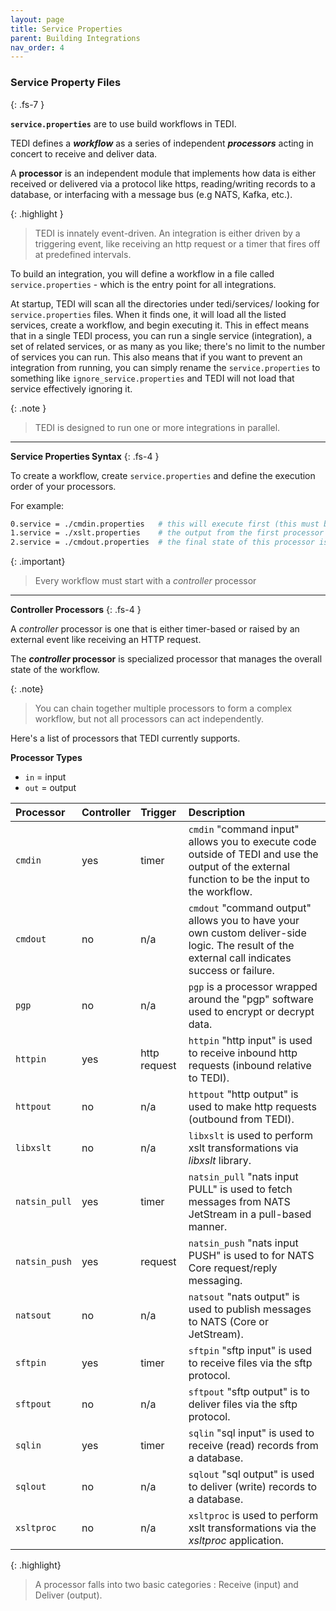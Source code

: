 ```yaml
---
layout: page
title: Service Properties
parent: Building Integrations
nav_order: 4
---
```


### Service Property Files
{: .fs-7 }

**`service.properties`** are to use build workflows in TEDI.

TEDI defines a ***workflow*** as a series of independent ***processors*** acting in concert to receive and deliver data.

A **processor** is an independent module that implements how data is either received or delivered via a protocol like https, reading/writing records to a database, or interfacing with a message bus (e.g NATS, Kafka, etc.).

{: .highlight }
> TEDI is innately event-driven. An integration is either driven by a triggering event, like receiving an http request or a timer that fires off at predefined intervals.

To build an integration, you will define a workflow in a file called `service.properties` - which is the entry point for all integrations.

At startup, TEDI will scan all the directories under tedi/services/ looking for `service.properties` files. When it finds one, it will load all the listed services, create a workflow, and begin executing it. This in effect means that in a single TEDI process, you can run a single service (integration), a set of related services, or as many as you like; there's no limit to the number of services you can run. This also means that if you want to prevent an integration from running, you can simply rename the `service.properties` to something like `ignore_service.properties` and TEDI will not load that service effectively ignoring it.

{: .note }
> TEDI is designed to run one or more integrations in parallel.

---

**Service Properties Syntax**
{: .fs-4 }

To create a workflow, create `service.properties` and define the execution order of your processors.

For example:

```sh
0.service = ./cmdin.properties   # this will execute first (this must be a controller type processor)
1.service = ./xslt.properties    # the output from the first processor becomes the input to this processor...and so on
2.service = ./cmdout.properties  # the final state of this processor is what TEDI will use to determine if delivery of the data was successful.
```

{: .important}
> Every workflow must start with a *controller* processor

---

**Controller Processors**
{: .fs-4 }

A *controller* processor is one that is either timer-based or raised by an external event like receiving an HTTP request.

The ***controller* processor** is specialized processor that manages the overall state of the workflow. 

{: .note}
> You can chain together multiple processors to form a complex workflow, but not all processors can act independently.


Here's a list of processors that TEDI currently supports.

**Processor Types**

* `in` = input
* `out` = output


| **Processor**       | **Controller**  | **Trigger**    | **Description**            |
|:--------------------|:----------------|:--------------|:-----------------------------------
| `cmdin`             | yes             | timer         |`cmdin` "command input" allows you to execute code outside of TEDI and use the output of the external function to be the input to the workflow. |
| `cmdout`            | no              | n/a           | `cmdout` "command output" allows you to have your own custom deliver-side logic. The result of the external call indicates success or failure. |
| `pgp`               | no              | n/a           | `pgp` is a processor wrapped around the "pgp" software used to encrypt or decrypt data. |
| `httpin`            | yes             | http request  | `httpin` "http input" is used to receive inbound http requests (inbound relative to TEDI). |
| `httpout`           | no              | n/a           | `httpout` "http output" is used to make http requests (outbound from TEDI). |
| `libxslt`           | no              | n/a           | `libxslt` is used to perform xslt transformations via *libxslt* library. |
| `natsin_pull`       | yes             | timer         | `natsin_pull` "nats input PULL" is used to fetch messages from NATS JetStream in a pull-based manner. |
| `natsin_push`       | yes             | request       | `natsin_push` "nats input PUSH" is used to for NATS Core request/reply messaging.  |
| `natsout`           | no              | n/a           | `natsout` "nats output" is used to publish messages to NATS (Core or JetStream). |
| `sftpin`            | yes             | timer         | `sftpin` "sftp input" is used to receive files via the sftp protocol. |
| `sftpout`           | no              | n/a           | `sftpout` "sftp output" is to deliver files via the sftp protocol. |
| `sqlin`             | yes             | timer           | `sqlin` "sql input" is used to receive (read) records from a database. |
| `sqlout`            | no              | n/a           | `sqlout` "sql output" is used to deliver (write) records to a database.  |
| `xsltproc`          | no              | n/a           | `xsltproc` is used to perform xslt transformations via the *xsltproc* application. |



{: .highlight}
> A processor falls into two basic categories : Receive (input) and Deliver (output).